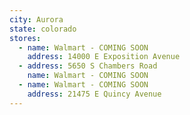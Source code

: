 ```yaml
---
city: Aurora
state: colorado
stores:
  - name: Walmart - COMING SOON
    address: 14000 E Exposition Avenue
  - address: 5650 S Chambers Road
    name: Walmart - COMING SOON
  - name: Walmart - COMING SOON
    address: 21475 E Quincy Avenue
---
```

